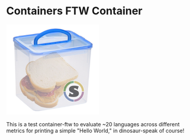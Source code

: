 # Containers FTW Container

![img/containers-ftw.png](img/containers-ftw.png)

This is a test container-ftw to evaluate ~20 languages across different metrics for printing a simple "Hello World," in dinosaur-speak of course!

